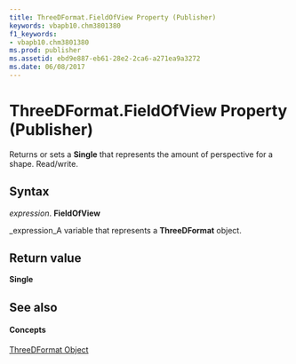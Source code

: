 ```yaml
---
title: ThreeDFormat.FieldOfView Property (Publisher)
keywords: vbapb10.chm3801380
f1_keywords:
- vbapb10.chm3801380
ms.prod: publisher
ms.assetid: ebd9e887-eb61-28e2-2ca6-a271ea9a3272
ms.date: 06/08/2017
---
```



# ThreeDFormat.FieldOfView Property (Publisher)

Returns or sets a  **Single** that represents the amount of perspective for a shape. Read/write.


## Syntax

 _expression_. **FieldOfView**

 _expression_A variable that represents a  **ThreeDFormat** object.


## Return value

 **Single**


## See also


#### Concepts


 [ThreeDFormat Object](Publisher.ThreeDFormat.md)

